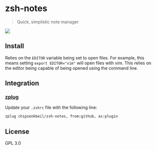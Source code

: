 # zsh-notes

> Quick, simplistic note manager

[![](https://raw.githubusercontent.com/wiki/chipsenkbeil/zsh-notes/img/demo.gif)][repo]

## Install

Relies on the `EDITOR` variable being set to open files. For example, this means
setting `export EDITOR="vim"` will open files with vim. This relies on the
editor being capable of being opened using the command line.

## Integration

### [zplug](https://github.com/zplug/zplug)

Update your `.zshrc` file with the following line:

```sh
zplug chipsenkbeil/zsh-notes, from:github, as:plugin
```

## License

GPL 3.0

[repo]: https://github.com/chipsenkbeil/zsh-notes

